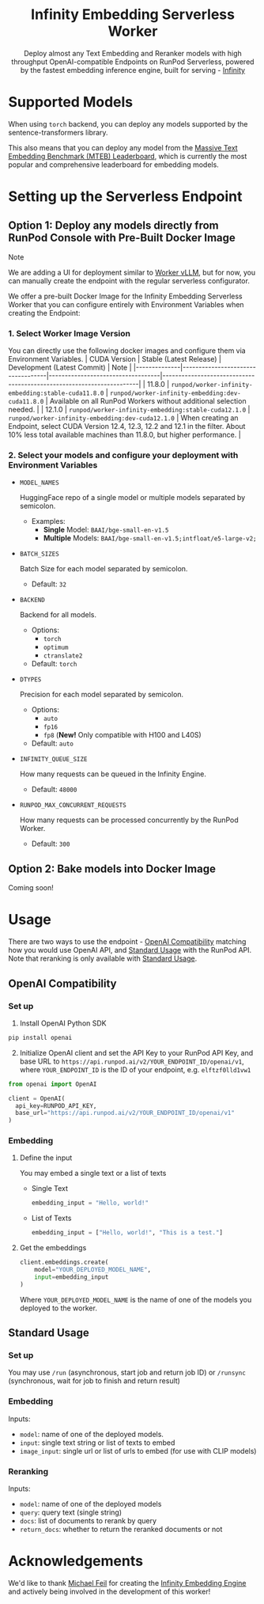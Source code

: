 <div align="center">

# Infinity Embedding Serverless Worker

Deploy almost any Text Embedding and Reranker models with high throughput OpenAI-compatible Endpoints on RunPod Serverless, powered by the fastest embedding inference engine, built for serving - [Infinity](https://github.com/michaelfeil/infinity)


</div>

# Supported Models
When using `torch` backend, you can deploy any models supported by the sentence-transformers library.

This also means that you can deploy any model from the [Massive Text Embedding Benchmark (MTEB) Leaderboard](https://huggingface.co/spaces/mteb/leaderboard), which is currently the most popular and comprehensive leaderboard for embedding models.



# Setting up the Serverless Endpoint
## Option 1: Deploy any models directly from RunPod Console with Pre-Built Docker Image

> [!NOTE]  
> We are adding a UI for deployment similar to [Worker vLLM](https://github.com/runpod-workers/worker-vllm), but for now, you can manually create the endpoint with the regular serverless configurator.


We offer a pre-built Docker Image for the Infinity Embedding Serverless Worker that you can configure entirely with Environment Variables when creating the Endpoint:

### 1. Select Worker Image Version
You can directly use the following docker images and configure them via Environment Variables.
| CUDA Version | Stable (Latest Release)                 | Development (Latest Commit)             | Note                                                        |
|--------------|-----------------------------------|-----------------------------------|----------------------------------------------------------------------|
| 11.8.0       | `runpod/worker-infinity-embedding:stable-cuda11.8.0`        | `runpod/worker-infinity-embedding:dev-cuda11.8.0`   | Available on all RunPod Workers without additional selection needed. |
| 12.1.0       | `runpod/worker-infinity-embedding:stable-cuda12.1.0` | `runpod/worker-infinity-embedding:dev-cuda12.1.0` | When creating an Endpoint, select CUDA Version 12.4, 12.3, 12.2 and 12.1 in the filter. About 10% less total available machines than 11.8.0, but higher performance. |

### 2. Select your models and configure your deployment with Environment Variables
* `MODEL_NAMES`
    
    HuggingFace repo of a single model or multiple models separated by semicolon.      
    
    - Examples:
        - **Single** Model: `BAAI/bge-small-en-v1.5`
        - **Multiple** Models: `BAAI/bge-small-en-v1.5;intfloat/e5-large-v2;`
* `BATCH_SIZES`

    Batch Size for each model separated by semicolon. 

    - Default: `32`
* `BACKEND`

    Backend for all models. 
    
    - Options: 
        - `torch`
        - `optimum`
        - `ctranslate2`
    - Default: `torch`
* `DTYPES`

    Precision for each model separated by semicolon.

    - Options:
        - `auto`
        - `fp16`
        - `fp8` (**New!** Only compatible with H100 and L40S)
    - Default: `auto`

* `INFINITY_QUEUE_SIZE`

    How many requests can be queued in the Infinity Engine. 

    - Default: `48000`

* `RUNPOD_MAX_CONCURRENT_REQUESTS`

    How many requests can be processed concurrently by the RunPod Worker. 

    - Default: `300`

## Option 2: Bake models into Docker Image
Coming soon!

# Usage
There are two ways to use the endpoint - [OpenAI Compatibility](#openai-compatibility) matching how you would use OpenAI API, and [Standard Usage](#standard-usage) with the RunPod API. Note that reranking is only available with [Standard Usage](#standard-usage).
## OpenAI Compatibility
### Set up
1. Install OpenAI Python SDK
```bash
pip install openai
```
2. Initialize OpenAI client and set the API Key to your RunPod API Key, and base URL to `https://api.runpod.ai/v2/YOUR_ENDPOINT_ID/openai/v1`, where `YOUR_ENDPOINT_ID` is the ID of your endpoint, e.g. `elftzf0lld1vw1`
```python
from openai import OpenAI

client = OpenAI(
  api_key=RUNPOD_API_KEY, 
  base_url="https://api.runpod.ai/v2/YOUR_ENDPOINT_ID/openai/v1"
)
```
### Embedding
1. Define the input

    You may embed a single text or a list of texts
    - Single Text
        ```python
        embedding_input = "Hello, world!"
        ```
    - List of Texts
        ```python
        embedding_input = ["Hello, world!", "This is a test."]
        ```
2. Get the embeddings
    ```python
    client.embeddings.create(
        model="YOUR_DEPLOYED_MODEL_NAME",
        input=embedding_input
    )
    ```
    Where `YOUR_DEPLOYED_MODEL_NAME` is the name of one of the models you deployed to the worker.

## Standard Usage
### Set up
You may use `/run` (asynchronous, start job and return job ID) or `/runsync` (synchronous, wait for job to finish and return result)

### Embedding
Inputs:
* `model`: name of one of the deployed models.
* `input`: single text string or list of texts to embed
* `image_input`: single url or list of urls to embed (for use with CLIP models)

### Reranking
Inputs:
* `model`: name of one of the deployed models
* `query`: query text (single string)
* `docs`: list of documents to rerank by query
* `return_docs`: whether to return the reranked documents or not


# Acknowledgements
We'd like to thank [Michael Feil](https://github.com/michaelfeil) for creating the [Infinity Embedding Engine](https://github.com/michaelfeil/infinity) and actively being involved in the development of this worker!

